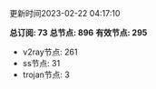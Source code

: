 更新时间2023-02-22 04:17:10

**总订阅: 73**
**总节点: 896**
**有效节点: 295**
- v2ray节点: 261
- ss节点: 31
- trojan节点: 3
